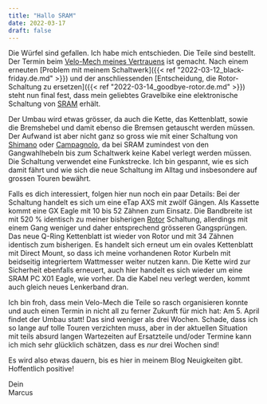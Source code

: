 ```yaml
---
title: "Hallo SRAM"
date: 2022-03-17
draft: false
---
```


Die Würfel sind gefallen. Ich habe mich entschieden. Die Teile sind bestellt. Der Termin beim [Velo-Mech meines Vertrauens](https://www.backyard.ch/) ist gemacht. Nach einem erneuten [Problem mit meinem Schaltwerk]({{< ref "2022-03-12_black-friday.de.md" >}}) und der anschliessenden [Entscheidung, die Rotor-Schaltung zu ersetzen]({{< ref "2022-03-14_goodbye-rotor.de.md" >}}) steht nun final fest, dass mein geliebtes Gravelbike eine elektronische Schaltung von [SRAM](https://www.sram.com/) erhält.

Der Umbau wird etwas grösser, da auch die Kette, das Kettenblatt, sowie die Bremshebel und damit ebenso die Bremsen getauscht werden müssen. Der Aufwand ist aber nicht ganz so gross wie mit einer Schaltung von [Shimano](https://www.shimano.com/) oder [Campagnolo](https://www.campagnolo.com/), da bei SRAM zumindest von den Gangwahlhebeln bis zum Schaltwerk keine Kabel verlegt werden müssen. Die Schaltung verwendet eine Funkstrecke. Ich bin gespannt, wie es sich damit fährt und wie sich die neue Schaltung im Alltag und insbesondere auf grossen Touren bewährt.

Falls es dich interessiert, folgen hier nun noch ein paar Details: Bei der Schaltung handelt es sich um eine eTap AXS mit zwölf Gängen. Als Kassette kommt eine GX Eagle mit 10 bis 52 Zähnen zum Einsatz. Die Bandbreite ist mit 520 % identisch zu meiner bisherigen [Rotor](https://rotorbike.com/) Schaltung, allerdings mit einem Gang weniger und daher entsprechend grösseren Gangsprüngen. Das neue Q-Ring Kettenblatt ist wieder von Rotor und mit 34 Zähnen identisch zum bisherigen. Es handelt sich erneut um ein ovales Kettenblatt mit Direct Mount, so dass ich meine vorhandenen Rotor Kurbeln mit beidseitig integriertem Wattmesser weiter nutzen kann. Die Kette wird zur Sicherheit ebenfalls erneuert, auch hier handelt es sich wieder um eine SRAM PC X01 Eagle, wie vorher. Da die Kabel neu verlegt werden, kommt auch gleich neues Lenkerband dran.

Ich bin froh, dass mein Velo-Mech die Teile so rasch organisieren konnte und auch einen Termin in nicht all zu ferner Zukunft für mich hat: Am 5. April findet der Umbau statt! Das sind weniger als drei Wochen. Schade, dass ich so lange auf tolle Touren verzichten muss, aber in der aktuellen Situation mit teils absurd langen Wartezeiten auf Ersatzteile und/oder Termine kann ich mich sehr glücklich schätzen, dass es *nur* drei Wochen sind!

Es wird also etwas dauern, bis es hier in meinem Blog Neuigkeiten gibt. Hoffentlich positive!

Dein  
Marcus
